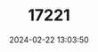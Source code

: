 ---
title: "17221"
category: "Phyllotis andium"
draft: false
date: 2024-02-22 13:03:50
languages:
  English: ["Andean Leaf-eared Mouse"]
---